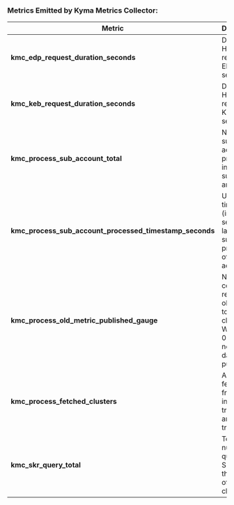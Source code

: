 ### Metrics Emitted by Kyma Metrics Collector:

| Metric                                                  | Description                                                                                                             |
| ------------------------------------------------------- | :---------------------------------------------------------------------------------------------------------------------- |
| **kmc_edp_request_duration_seconds**                    | Duration of HTTP request to EDP in seconds.                                                                             |
| **kmc_keb_request_duration_seconds**                    | Duration of HTTP request to KEB in seconds.                                                                             |
| **kmc_process_sub_account_total**                       | Number of sub-accounts processed including successful and failed.                                                       |
| **kmc_process_sub_account_processed_timestamp_seconds** | Unix timestamp (in seconds) of last successful processing of sub-account.                                               |
| **kmc_process_old_metric_published_gauge**              | Number of consecutive re-sends of old metrics to edp per cluster. It Will reset to 0 when new metric data is published. |
| **kmc_process_fetched_clusters**                        | All clusters fetched from KEB including trackable and not trackable.                                                    |
| **kmc_skr_query_total**                                 | Total number of queries to SKR to get the metrics of the cluster.                                                       |
